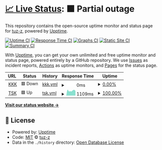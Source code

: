 # [📈 Live Status](https://upcheck.tuzz.dev): <!--live status--> **🟧 Partial outage**

This repository contains the open-source uptime monitor and status page for [tuz-z](https://upcheck.tuzz.dev), powered by [Upptime](https://github.com/upptime/upptime).

[![Uptime CI](https://github.com/tuz-z/upp/workflows/Uptime%20CI/badge.svg)](https://github.com/tuz-z/upp/actions?query=workflow%3A%22Uptime+CI%22)
[![Response Time CI](https://github.com/tuz-z/upp/workflows/Response%20Time%20CI/badge.svg)](https://github.com/tuz-z/upp/actions?query=workflow%3A%22Response+Time+CI%22)
[![Graphs CI](https://github.com/tuz-z/upp/workflows/Graphs%20CI/badge.svg)](https://github.com/tuz-z/upp/actions?query=workflow%3A%22Graphs+CI%22)
[![Static Site CI](https://github.com/tuz-z/upp/workflows/Static%20Site%20CI/badge.svg)](https://github.com/tuz-z/upp/actions?query=workflow%3A%22Static+Site+CI%22)
[![Summary CI](https://github.com/tuz-z/upp/workflows/Summary%20CI/badge.svg)](https://github.com/tuz-z/upp/actions?query=workflow%3A%22Summary+CI%22)

With [Upptime](https://upptime.js.org), you can get your own unlimited and free uptime monitor and status page, powered entirely by a GitHub repository. We use [Issues](https://github.com/tuz-z/upp/issues) as incident reports, [Actions](https://github.com/tuz-z/upp/actions) as uptime monitors, and [Pages](https://upcheck.tuzz.dev) for the status page.

<!--start: status pages-->
<!-- This summary is generated by Upptime (https://github.com/upptime/upptime) -->
<!-- Do not edit this manually, your changes will be overwritten -->
<!-- prettier-ignore -->
| URL | Status | History | Response Time | Uptime |
| --- | ------ | ------- | ------------- | ------ |
| <img alt="" src="https://icons.duckduckgo.com/ip3/www.kkk.tsk.tr.ico" height="13"> [KKK](https://www.kkk.tsk.tr) | 🟥 Down | [kkk.yml](https://github.com/tuz-z/upp/commits/HEAD/history/kkk.yml) | <details><summary><img alt="Response time graph" src="./graphs/kkk/response-time-week.png" height="20"> 0ms</summary><br><a href="https://upcheck.tuzz.dev/history/kkk"><img alt="Response time 3051" src="https://img.shields.io/endpoint?url=https%3A%2F%2Fraw.githubusercontent.com%2Ftuz-z%2Fupp%2FHEAD%2Fapi%2Fkkk%2Fresponse-time.json"></a><br><a href="https://upcheck.tuzz.dev/history/kkk"><img alt="24-hour response time 0" src="https://img.shields.io/endpoint?url=https%3A%2F%2Fraw.githubusercontent.com%2Ftuz-z%2Fupp%2FHEAD%2Fapi%2Fkkk%2Fresponse-time-day.json"></a><br><a href="https://upcheck.tuzz.dev/history/kkk"><img alt="7-day response time 0" src="https://img.shields.io/endpoint?url=https%3A%2F%2Fraw.githubusercontent.com%2Ftuz-z%2Fupp%2FHEAD%2Fapi%2Fkkk%2Fresponse-time-week.json"></a><br><a href="https://upcheck.tuzz.dev/history/kkk"><img alt="30-day response time 0" src="https://img.shields.io/endpoint?url=https%3A%2F%2Fraw.githubusercontent.com%2Ftuz-z%2Fupp%2FHEAD%2Fapi%2Fkkk%2Fresponse-time-month.json"></a><br><a href="https://upcheck.tuzz.dev/history/kkk"><img alt="1-year response time 3051" src="https://img.shields.io/endpoint?url=https%3A%2F%2Fraw.githubusercontent.com%2Ftuz-z%2Fupp%2FHEAD%2Fapi%2Fkkk%2Fresponse-time-year.json"></a></details> | <details><summary><a href="https://upcheck.tuzz.dev/history/kkk">0.00%</a></summary><a href="https://upcheck.tuzz.dev/history/kkk"><img alt="All-time uptime 37.21%" src="https://img.shields.io/endpoint?url=https%3A%2F%2Fraw.githubusercontent.com%2Ftuz-z%2Fupp%2FHEAD%2Fapi%2Fkkk%2Fuptime.json"></a><br><a href="https://upcheck.tuzz.dev/history/kkk"><img alt="24-hour uptime 0.00%" src="https://img.shields.io/endpoint?url=https%3A%2F%2Fraw.githubusercontent.com%2Ftuz-z%2Fupp%2FHEAD%2Fapi%2Fkkk%2Fuptime-day.json"></a><br><a href="https://upcheck.tuzz.dev/history/kkk"><img alt="7-day uptime 0.00%" src="https://img.shields.io/endpoint?url=https%3A%2F%2Fraw.githubusercontent.com%2Ftuz-z%2Fupp%2FHEAD%2Fapi%2Fkkk%2Fuptime-week.json"></a><br><a href="https://upcheck.tuzz.dev/history/kkk"><img alt="30-day uptime 0.00%" src="https://img.shields.io/endpoint?url=https%3A%2F%2Fraw.githubusercontent.com%2Ftuz-z%2Fupp%2FHEAD%2Fapi%2Fkkk%2Fuptime-month.json"></a><br><a href="https://upcheck.tuzz.dev/history/kkk"><img alt="1-year uptime 37.21%" src="https://img.shields.io/endpoint?url=https%3A%2F%2Fraw.githubusercontent.com%2Ftuz-z%2Fupp%2FHEAD%2Fapi%2Fkkk%2Fuptime-year.json"></a></details>
| <img alt="" src="https://www.kkk.tsk.tr/img/linkler/genelkurmay.png" height="13"> [TSK](https://www.tsk.tr) | 🟩 Up | [tsk.yml](https://github.com/tuz-z/upp/commits/HEAD/history/tsk.yml) | <details><summary><img alt="Response time graph" src="./graphs/tsk/response-time-week.png" height="20"> 1109ms</summary><br><a href="https://upcheck.tuzz.dev/history/tsk"><img alt="Response time 1131" src="https://img.shields.io/endpoint?url=https%3A%2F%2Fraw.githubusercontent.com%2Ftuz-z%2Fupp%2FHEAD%2Fapi%2Ftsk%2Fresponse-time.json"></a><br><a href="https://upcheck.tuzz.dev/history/tsk"><img alt="24-hour response time 1063" src="https://img.shields.io/endpoint?url=https%3A%2F%2Fraw.githubusercontent.com%2Ftuz-z%2Fupp%2FHEAD%2Fapi%2Ftsk%2Fresponse-time-day.json"></a><br><a href="https://upcheck.tuzz.dev/history/tsk"><img alt="7-day response time 1109" src="https://img.shields.io/endpoint?url=https%3A%2F%2Fraw.githubusercontent.com%2Ftuz-z%2Fupp%2FHEAD%2Fapi%2Ftsk%2Fresponse-time-week.json"></a><br><a href="https://upcheck.tuzz.dev/history/tsk"><img alt="30-day response time 1134" src="https://img.shields.io/endpoint?url=https%3A%2F%2Fraw.githubusercontent.com%2Ftuz-z%2Fupp%2FHEAD%2Fapi%2Ftsk%2Fresponse-time-month.json"></a><br><a href="https://upcheck.tuzz.dev/history/tsk"><img alt="1-year response time 1131" src="https://img.shields.io/endpoint?url=https%3A%2F%2Fraw.githubusercontent.com%2Ftuz-z%2Fupp%2FHEAD%2Fapi%2Ftsk%2Fresponse-time-year.json"></a></details> | <details><summary><a href="https://upcheck.tuzz.dev/history/tsk">100.00%</a></summary><a href="https://upcheck.tuzz.dev/history/tsk"><img alt="All-time uptime 99.94%" src="https://img.shields.io/endpoint?url=https%3A%2F%2Fraw.githubusercontent.com%2Ftuz-z%2Fupp%2FHEAD%2Fapi%2Ftsk%2Fuptime.json"></a><br><a href="https://upcheck.tuzz.dev/history/tsk"><img alt="24-hour uptime 100.00%" src="https://img.shields.io/endpoint?url=https%3A%2F%2Fraw.githubusercontent.com%2Ftuz-z%2Fupp%2FHEAD%2Fapi%2Ftsk%2Fuptime-day.json"></a><br><a href="https://upcheck.tuzz.dev/history/tsk"><img alt="7-day uptime 100.00%" src="https://img.shields.io/endpoint?url=https%3A%2F%2Fraw.githubusercontent.com%2Ftuz-z%2Fupp%2FHEAD%2Fapi%2Ftsk%2Fuptime-week.json"></a><br><a href="https://upcheck.tuzz.dev/history/tsk"><img alt="30-day uptime 100.00%" src="https://img.shields.io/endpoint?url=https%3A%2F%2Fraw.githubusercontent.com%2Ftuz-z%2Fupp%2FHEAD%2Fapi%2Ftsk%2Fuptime-month.json"></a><br><a href="https://upcheck.tuzz.dev/history/tsk"><img alt="1-year uptime 99.94%" src="https://img.shields.io/endpoint?url=https%3A%2F%2Fraw.githubusercontent.com%2Ftuz-z%2Fupp%2FHEAD%2Fapi%2Ftsk%2Fuptime-year.json"></a></details>

<!--end: status pages-->

[**Visit our status website →**](https://upcheck.tuzz.dev)

## 📄 License

- Powered by: [Upptime](https://github.com/upptime/upptime)
- Code: [MIT](./LICENSE) © [tuz-z](https://upcheck.tuzz.dev)
- Data in the `./history` directory: [Open Database License](https://opendatacommons.org/licenses/odbl/1-0/)
